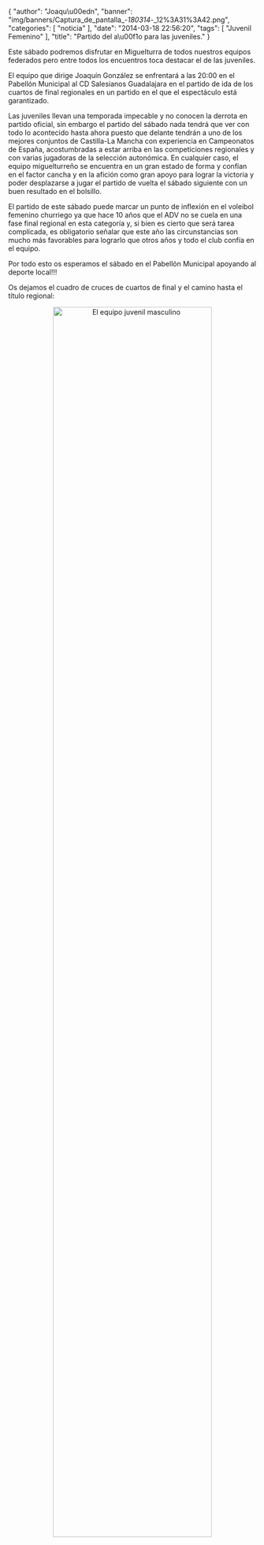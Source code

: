 {
  "author": "Joaqu\u00edn", 
  "banner": "img/banners/Captura_de_pantalla_-_180314_-_12%3A31%3A42.png", 
  "categories": [
    "noticia"
  ], 
  "date": "2014-03-18 22:56:20", 
  "tags": [
    "Juvenil Femenino"
  ], 
  "title": "Partido del a\u00f1o para las juveniles."
}

Este sábado podremos disfrutar en Miguelturra de todos nuestros equipos federados pero entre todos los encuentros toca destacar el de las juveniles.

El equipo que dirige Joaquín González se enfrentará a las 20:00 en el Pabellón Municipal al CD Salesianos Guadalajara en el partido de ida de los cuartos de final regionales en un partido en el que el espectáculo está garantizado.

Las juveniles llevan una temporada impecable y no conocen la derrota en partido oficial, sin embargo el partido del sábado nada tendrá que ver con todo lo acontecido hasta ahora puesto que delante tendrán a uno de los mejores conjuntos de Castilla-La Mancha con experiencia en Campeonatos de España, acostumbradas a estar arriba en las competiciones regionales y con varias jugadoras de la selección autonómica. En cualquier caso, el equipo miguelturreño se encuentra en un gran estado de forma y confían en el factor cancha y en la afición como gran apoyo para lograr la victoria y poder desplazarse a jugar el partido de vuelta el sábado siguiente con un buen resultado en el bolsillo.

El partido de este sábado puede marcar un punto de inflexión en el voleibol femenino churriego ya que hace 10 años que el ADV no se cuela en una fase final regional en esta categoría y, si bien es cierto que será tarea complicada, es obligatorio señalar que este año las circunstancias son mucho más favorables para lograrlo que otros años y todo el club confía en el equipo.

Por todo esto os esperamos el sábado en el Pabellón Municipal apoyando al deporte local!!!

Os dejamos el cuadro de cruces de cuartos de final y el camino hasta el título regional:

<center>
<a target="_new" href="http://www.advmiguelturra.org/img/banners/Captura%20de%20pantalla%20-%20180314%20-%2012%3A31%3A42.png"> 
<img alt="El equipo juvenil masculino" width="80%" align="center" src="http://www.advmiguelturra.org/img/banners/Captura%20de%20pantalla%20-%20180314%20-%2012%3A31%3A42.png"/> </a>
</center>


